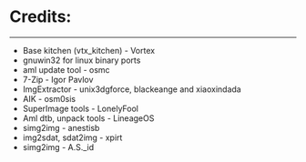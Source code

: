 # Credits: 
----------

- Base kitchen (vtx_kitchen) - Vortex
- gnuwin32 for linux binary ports
- aml update tool - osmc
- 7-Zip - Igor Pavlov
- ImgExtractor - unix3dgforce, blackeange and xiaoxindada
- AIK - osm0sis
- SuperImage tools - LonelyFool
- Aml dtb, unpack tools - LineageOS
- simg2img - anestisb
- img2sdat, sdat2img - xpirt
- simg2img - A.S._id
